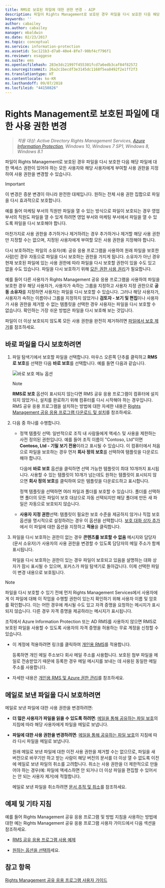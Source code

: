 ```yaml
---
title: RMS로 보호된 파일에 대한 권한 변경 - AIP
description: 파일이 Rights Management로 보호된 경우 파일을 다시 보호한 다음 해당 파일에 대한 액세스 권한이 있어야 하는 모든 사용자와 해당 사용자에게 부여할 사용 권한을 지정하여 사용 권한을 변경할 수 있습니다.
keywords: ''
author: cabailey
ms.author: cabailey
manager: mbaldwin
ms.date: 02/23/2017
ms.topic: conceptual
ms.service: information-protection
ms.assetid: 5ac121b3-d7a0-40e4-8fe7-90bf4cf796f1
ms.reviewer: esaggese
ms.suite: ems
ms.openlocfilehash: 283e3dc21997f455301fcd7a6edb3caf84f82572
ms.sourcegitcommit: 26a2c1becdf3e3145dc1168f5ea8492f2e1ff2f3
ms.translationtype: HT
ms.contentlocale: ko-KR
ms.lasthandoff: 09/07/2018
ms.locfileid: "44150826"
---
```

# <a name="change-permissions-on-files-that-have-been-protected-by-rights-management"></a>Rights Management로 보호된 파일에 대한 사용 권한 변경

>*적용 대상: Active Directory Rights Management Services, [Azure Information Protection](https://azure.microsoft.com/pricing/details/information-protection), Windows 10, Windows 7 SP1, Windows 8, Windows 8.1*

파일이 Rights Management로 보호된 경우 파일을 다시 보호한 다음 해당 파일에 대한 액세스 권한이 있어야 하는 모든 사용자와 해당 사용자에게 부여할 사용 권한을 지정하여 사용 권한을 변경할 수 있습니다.

> [!IMPORTANT]
> 이 변경은 증분 변경이 아니라 완전한 대체입니다. 원하는 전체 사용 권한 집합으로 파일을 다시 효과적으로 보호합니다.
> 
>  예를 들어 마케팅 부서의 직원만 파일을 열 수 있는 방식으로 파일이 보호되는 경우 영업 부서의 직원도 파일을 열 수 있게 하려면 영업 부서와 마케팅 부서에서 파일을 열 수 있도록 파일을 다시 보호해야 합니다.
>
> 마찬가지로 사용 권한을 추가하거나 제거하려는 경우 추가하거나 제거할 해당 사용 권한만 지정할 수는 없으며, 지정된 사용자에게 부여할 모든 사용 권한을 지정해야 합니다.

다시 보호하려는 파일의 소유자(예: 공유 응용 프로그램을 사용하여 원래 파일을 보호한 사람)인 경우 자동으로 파일을 다시 보호하는 권한을 가지게 됩니다. 소유자가 아닌 경우 현재 보호된 파일에 있는 사용 권한에 따라 파일을 다시 보호할 권한이 있을 수도 있고 없을 수도 있습니다. 파일을 다시 보호하기 위해 [모든 권한 사용 권리](../configure-usage-rights.md#usage-rights-and-descriptions)가 필요합니다.

예를 들어 다른 사용자가 Rights Management 공유 응용 프로그램을 사용하여 파일을 보호한 경우 해당 사용자가, 사용자가 속하는 그룹을 지정하고 사용자 지정 권한으로 **공동 소유자**를 지정하면 사용자는 파일을 다시 보호할 수 있습니다. 그러나 해당 사용자가, 사용자가 속하는 이름이나 그룹을 지정하지 않았거나 **검토자 - 보기 및 편집**이나 사용자가 사용 권한을 제거할 수 없는 템플릿을 선택한 경우 사용자는 파일을 다시 보호할 수 없습니다. 확인하는 가장 쉬운 방법은 파일을 다시 보호해 보는 것입니다.

파일이 더 이상 보호되지 않도록 모든 사용 권한을 완전히 제거하려면 [파일에서 보호 제거](sharing-app-remove-protection.md)를 참조하세요.

## <a name="to-re-protect-a-file-in-place"></a>바로 파일을 다시 보호하려면

1.  파일 탐색기에서 보호할 파일을 선택합니다. 마우스 오른쪽 단추를 클릭하고 **RMS로 보호**를 선택한 다음 **바로 보호**를 선택합니다. 예를 들면 다음과 같습니다.

    ![바로 보호 메뉴 옵션](../media/ADRMS_MSRMSApp_SP_CompanyDefined.png)

    > [!NOTE]
    > **RMS로 보호** 옵션이 표시되지 않는다면 RMS 공유 응용 프로그램이 컴퓨터에 설치되지 않았거나, 설치를 완료하기 위해 컴퓨터를 다시 시작해야 하는 경우입니다. RMS 공유 응용 프로그램을 설치하는 방법에 대한 자세한 내용은 [Rights Management 공유 응용 프로그램 다운로드 및 설치](install-sharing-app.md)를 참조하세요.

2.  다음 중 하나를 수행합니다.

    -   정책 템플릿 선택: 일반적으로 조직 내 사람들에게 액세스 및 사용을 제한하는 사전 정의된 권한입니다. 예를 들어 조직 이름이 "Contoso, Ltd"이면 **Contoso, Ltd - 기밀 보기 전용**이라고 표시될 수 있습니다. 이 컴퓨터에서 처음으로 파일을 보호하는 경우 먼저 **회사 정의 보호**를 선택하여 탬플릿을 다운로드해야 합니다.

        다음에 **바로 보호** 옵션을 클릭하면 선택 가능한 템플릿이 최대 10개까지 표시됩니다. 사용할 수 있는 템플릿이 10개가 넘는데도 원하는 템플릿이 표시되지 않으면 **회사 정의 보호**를 클릭하여 모든 템플릿을 다운로드하고 표시합니다.

        정책 템플릿을 선택하면 여러 파일과 폴더를 보호할 수 있습니다. 폴더를 선택하면 폴더의 모든 파일이 보호 대상으로 자동 선택되지만 해당 폴더에 만든 새 파일은 자동으로 보호되지 않습니다.

    -   **사용자 지정 권한**선택: 템플릿이 필요한 보호 수준을 제공하지 않거나 직접 보호 옵션을 명시적으로 설정하려는 경우 이 옵션을 선택합니다. [보호 대화 상자 추가](sharing-app-dialog-box.md)에서 이 파일에 대한 옵션을 지정하고 **적용**을 클릭합니다.

3. 파일을 다시 보호하는 권한이 없는 경우 **콘텐츠를 보호할 수 없음** 메시지와 담당자(문서 소유자)가 사용자의 사용 권한을 변경할 수 있도록 담당자의 메일 주소가 함께 표시됩니다.

    파일을 다시 보호하는 권한이 있는 경우 파일이 보호되고 있음을 설명하는 대화 상자가 잠시 표시될 수 있으며, 포커스가 파일 탐색기로 돌아갑니다. 이제 선택한 파일이 변경 내용으로 보호됩니다. 

> [!NOTE]
> 파일을 다시 보호할 수 있기 전에 먼저 Rights Management Services에서 사용자에게 이 파일에 대해 이 작업을 수행할 권한이 있는지 확인하기 위해 사용자 이름 및 암호를 확인합니다. 이는 어떤 경우에 캐시될 수도 있고 자격 증명을 요청하는 메시지가 표시되지 않습니다. 다른 경우 자격 증명을 제공하라는 메시지가 표시됩니다.
>
> 조직에서 Azure Information Protection 또는 AD RMS를 사용하지 않으면 RMS로 보호된 파일을 사용할 수 있도록 사용자의 자격 증명을 허용하는 무료 계정을 신청할 수 있습니다.
>
> -   이 계정에 적용하려면 링크를 클릭하여 [개인용 RMS](http://go.microsoft.com/fwlink/?LinkId=309469)를 적용합니다.
>
>     등록하면 개인 메일 주소보다 회사 메일 주소를 사용합니다. 보호된 첨부 파일을 메일로 전송받았기 때문에 등록한 경우 메일 메시지를 보내는 데 사용된 동일한 메일 주소를 사용합니다.
> -   자세한 내용은 [개인용 RMS 및 Azure 권한 관리](../rms-for-individuals.md)를 참조하세요.

## <a name="to-re-protect-a-file-that-you-have-emailed"></a>메일로 보낸 파일을 다시 보호하려면

메일로 보낸 파일에 대한 사용 권한을 변경하려면:

- **더 많은 사용자가 파일을 읽을 수 있도록 하려면**: [메일을 통해 공유하는 파일 보호](sharing-app-protect-by-email.md)의 지침에 따라 해당 사용자에게 파일을 메일로 보냅니다.

- **파일에 대한 사용 권한을 변경하려면**: [메일을 통해 공유하는 파일 보호](sharing-app-protect-by-email.md)의 지침에 따라 다시 파일을 메일로 보냅니다. 

    원래 메일로 보낸 파일에 대한 이전 사용 권한을 제거할 수는 없으므로, 파일을 새 버전으로 바꾸기만 하고 받는 사람이 해당 버전의 문서를 더 이상 열 수 없도록 이전에 메일로 보낸 파일의 취소를 고려합니다. 취소는 사용 권한을 더 제한적으로 만들어야 하는 경우(예: 파일에 액세스하면 안 되거나 더 이상 파일을 편집할 수 있어서는 안 되는 사용자 제거)에 적절합니다.

    메일로 보낸 파일을 취소하려면 [문서 추적 및 취소](sharing-app-track-revoke.md)를 참조하세요.


## <a name="examples-and-other-instructions"></a>예제 및 기타 지침
예를 들어 Rights Management 공유 응용 프로그램 및 방법 지침을 사용하는 방법에 대한 예는 Rights Management 공유 응용 프로그램 사용자 가이드에서 다음 섹션을 참조하세요.

-   [RMS 공유 응용 프로그램 사용 예제](sharing-app-user-guide.md#examples-for-using-the-rms-sharing-application)

-   [원하는 옵션을 선택하](sharing-app-user-guide.md#what-do-you-want-to-do)세요.

## <a name="see-also"></a>참고 항목
[Rights Management 공유 응용 프로그램 사용자 가이드](sharing-app-user-guide.md)
